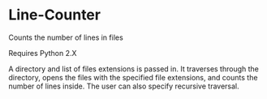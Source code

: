 # Line-Counter
Counts the number of lines in files

Requires Python 2.X

A directory and list of files extensions is passed in. It traverses
through the directory, opens the files with the specified file
extensions, and counts the number of lines inside. The user can also
specify recursive traversal.
